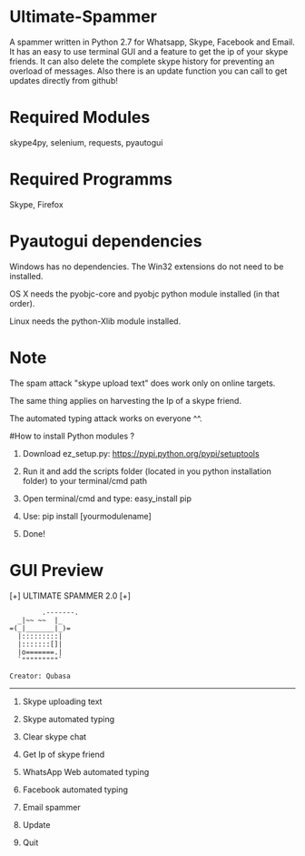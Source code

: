# Ultimate-Spammer
A spammer written in Python 2.7 for Whatsapp, Skype, Facebook and Email. It has an easy to use terminal GUI and a feature to get the ip of your skype friends. It can also delete the complete skype history for preventing an overload of messages.
Also there is an update function you can call to get updates directly from github!

# Required Modules
skype4py,
selenium,
requests,
pyautogui

# Required Programms
Skype,
Firefox

# Pyautogui dependencies
Windows has no dependencies. The Win32 extensions do not need to be installed.

OS X needs the pyobjc-core and pyobjc python module installed (in that order).

Linux needs the python-Xlib module installed.

# Note
The spam attack "skype upload text" does work only on online targets. 

The same thing applies on harvesting the Ip of a skype friend.

The automated typing attack works on everyone ^^.

#How to install Python modules ?
1) Download ez_setup.py: https://pypi.python.org/pypi/setuptools

2) Run it and add the scripts folder (located in you python installation folder) to your terminal/cmd path

3) Open terminal/cmd and type: easy_install pip

4) Use: pip install [yourmodulename]

5) Done!

# GUI Preview 
[+] ULTIMATE SPAMMER 2.0 [+]

            .-------.
      _|~~ ~~  |_
    =(_|_______|_)=
      |:::::::::|
      |:::::::[]|
      |o=======.|
      `"""""""""`

    Creator: Qubasa
    
-------------------------------

1) Skype uploading text

2) Skype automated typing

3) Clear skype chat

4) Get Ip of skype friend

5) WhatsApp Web automated typing

6) Facebook automated typing

7) Email spammer

8) Update

99) Quit

>> 

